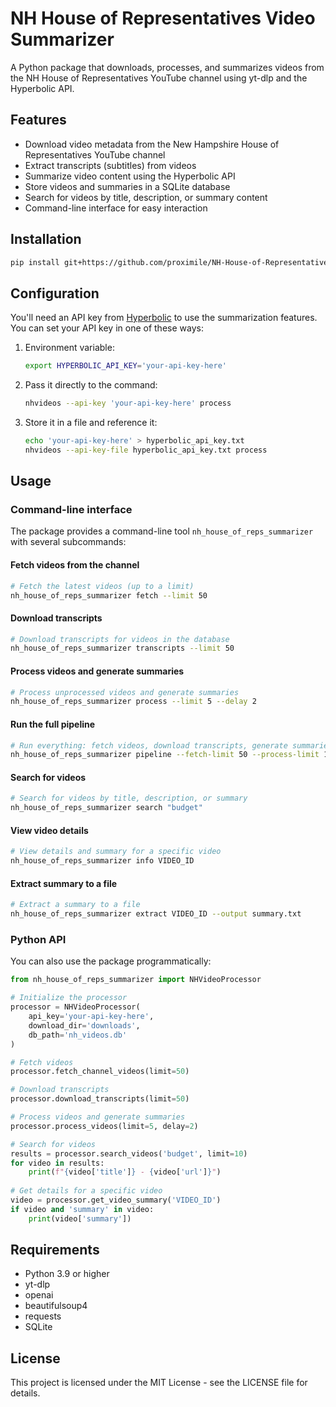 # NH House of Representatives Video Summarizer

A Python package that downloads, processes, and summarizes videos from the NH House of Representatives YouTube channel using yt-dlp and the Hyperbolic API.

## Features

- Download video metadata from the New Hampshire House of Representatives YouTube channel
- Extract transcripts (subtitles) from videos
- Summarize video content using the Hyperbolic API
- Store videos and summaries in a SQLite database
- Search for videos by title, description, or summary content
- Command-line interface for easy interaction

## Installation

```bash
pip install git+https://github.com/proximile/NH-House-of-Representatives-Committee-Summaries
```

## Configuration

You'll need an API key from [Hyperbolic](https://hyperbolic.xyz) to use the summarization features. You can set your API key in one of these ways:

1. Environment variable:
   ```bash
   export HYPERBOLIC_API_KEY='your-api-key-here'
   ```

2. Pass it directly to the command:
   ```bash
   nhvideos --api-key 'your-api-key-here' process
   ```

3. Store it in a file and reference it:
   ```bash
   echo 'your-api-key-here' > hyperbolic_api_key.txt
   nhvideos --api-key-file hyperbolic_api_key.txt process
   ```

## Usage

### Command-line interface

The package provides a command-line tool `nh_house_of_reps_summarizer` with several subcommands:

#### Fetch videos from the channel

```bash
# Fetch the latest videos (up to a limit)
nh_house_of_reps_summarizer fetch --limit 50
```

#### Download transcripts

```bash
# Download transcripts for videos in the database
nh_house_of_reps_summarizer transcripts --limit 50
```

#### Process videos and generate summaries

```bash
# Process unprocessed videos and generate summaries
nh_house_of_reps_summarizer process --limit 5 --delay 2
```

#### Run the full pipeline

```bash
# Run everything: fetch videos, download transcripts, generate summaries
nh_house_of_reps_summarizer pipeline --fetch-limit 50 --process-limit 10 --delay 2
```

#### Search for videos

```bash
# Search for videos by title, description, or summary
nh_house_of_reps_summarizer search "budget"
```

#### View video details

```bash
# View details and summary for a specific video
nh_house_of_reps_summarizer info VIDEO_ID
```

#### Extract summary to a file

```bash
# Extract a summary to a file
nh_house_of_reps_summarizer extract VIDEO_ID --output summary.txt
```

### Python API

You can also use the package programmatically:

```python
from nh_house_of_reps_summarizer import NHVideoProcessor

# Initialize the processor
processor = NHVideoProcessor(
    api_key='your-api-key-here',
    download_dir='downloads',
    db_path='nh_videos.db'
)

# Fetch videos
processor.fetch_channel_videos(limit=50)

# Download transcripts
processor.download_transcripts(limit=50)

# Process videos and generate summaries
processor.process_videos(limit=5, delay=2)

# Search for videos
results = processor.search_videos('budget', limit=10)
for video in results:
    print(f"{video['title']} - {video['url']}")
    
# Get details for a specific video
video = processor.get_video_summary('VIDEO_ID')
if video and 'summary' in video:
    print(video['summary'])
```

## Requirements

- Python 3.9 or higher
- yt-dlp
- openai
- beautifulsoup4
- requests
- SQLite

## License

This project is licensed under the MIT License - see the LICENSE file for details.
